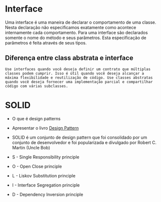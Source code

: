 # Interface
  Uma interface é uma maneira de declarar o comportamento de uma classe. Nesta declaração não especificamos exatamente como acontece internamente cada comportamento. Para uma interface são declarados somente o nome do método e seus parâmetros. Esta especificação de parâmetros é feita através de seus tipos.

  ## Diferença entre class abstrata e interface
    Use interfaces quando você deseja definir um contrato que múltiplas classes podem cumprir. Isso é útil quando você deseja alcançar a máxima flexibilidade e reutilização de código. Use classes abstratas quando você deseja fornecer uma implementação parcial e compartilhar código com várias subclasses.

# SOLID
  
  - O que é design patterns
  - Apresentar o livro [Design Pattern](https://www.amazon.com.br/Design-Patterns-Object-Oriented-Addison-Wesley-Professional-ebook/dp/B000SEIBB8/ref=sr_1_2?__mk_pt_BR=%C3%85M%C3%85%C5%BD%C3%95%C3%91&crid=13NGPB3FUHQDL&keywords=design+patterns&qid=1699796127&sprefix=design+patte%2Caps%2C270&sr=8-2)
  - SOLID é um conjunto de design pattern que foi consolidado por um conjunto de desenvolvedor e foi popularizada e divulgado por Robert C. Martin (Uncle Bob)

- S - Single Responsibility principle
- O - Open Close principle
- L - Liskov Substitution principle
- I - Interface Segregation principle
- D - Dependency Inversion principle